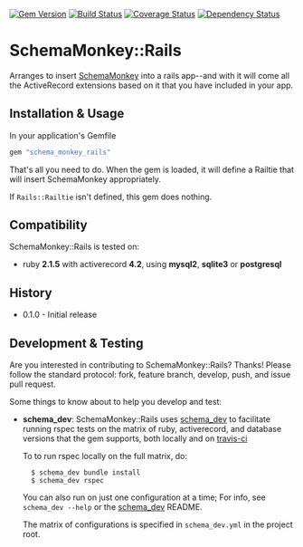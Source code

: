 [![Gem Version](https://badge.fury.io/rb/schema_monkey_rails.svg)](http://badge.fury.io/rb/schema_monkey_rails)
[![Build Status](https://secure.travis-ci.org/SchemaPlus/schema_monkey_rails.svg)](http://travis-ci.org/SchemaPlus/schema_monkey_rails)
[![Coverage Status](https://img.shields.io/coveralls/SchemaPlus/schema_monkey_rails.svg)](https://coveralls.io/r/SchemaPlus/schema_monkey_rails)
[![Dependency Status](https://gemnasium.com/lomba/schema_monkey_rails.svg)](https://gemnasium.com/SchemaPlus/schema_monkey_rails)

# SchemaMonkey::Rails

Arranges to insert [SchemaMonkey](https://github.com/SchemaPlus/schema_monkey) into a rails app--and with it will come all the ActiveRecord extensions based on it that you have included in your app.

## Installation & Usage

In your application's Gemfile

```ruby
gem "schema_monkey_rails"
```

That's all you need to do.  When the gem is loaded, it will define a Railtie that will insert SchemaMonkey appropriately.

If `Rails::Railtie` isn't defined, this gem does nothing.

## Compatibility

SchemaMonkey::Rails is tested on:

<!-- SCHEMA_DEV: MATRIX - begin -->
<!-- These lines are auto-generated by schema_dev based on schema_dev.yml -->
* ruby **2.1.5** with activerecord **4.2**, using **mysql2**, **sqlite3** or **postgresql**

<!-- SCHEMA_DEV: MATRIX - end -->


## History

* 0.1.0 - Initial release
 
## Development & Testing

Are you interested in contributing to SchemaMonkey::Rails?  Thanks!  Please follow the standard protocol: fork, feature branch, develop, push, and issue pull request.

Some things to know about to help you develop and test:

* **schema_dev**:  SchemaMonkey::Rails uses [schema_dev](https://github.com/SchemaPlus/schema_dev) to
  facilitate running rspec tests on the matrix of ruby, activerecord, and database
  versions that the gem supports, both locally and on
  [travis-ci](http://travis-ci.org/SchemaPlus/schema_monkey_rails)

  To to run rspec locally on the full matrix, do:

        $ schema_dev bundle install
        $ schema_dev rspec

  You can also run on just one configuration at a time;  For info, see `schema_dev --help` or the [schema_dev](https://github.com/SchemaPlus/schema_dev) README.

  The matrix of configurations is specified in `schema_dev.yml` in
  the project root.

